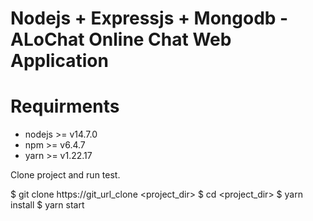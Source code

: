  # Nodejs + Expressjs + Mongodb - ALoChat Online Chat Web Application

# Requirments

* nodejs >= v14.7.0
* npm >= v6.4.7
* yarn >= v1.22.17

Clone project and run test.

$ git clone https://git_url_clone <project_dir>
$ cd <project_dir>
$ yarn install
$ yarn start
